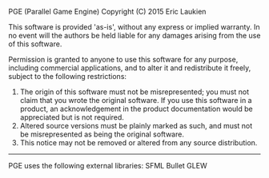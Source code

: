 PGE (Parallel Game Engine)
Copyright (C) 2015 Eric Laukien

This software is provided 'as-is', without any express or implied
warranty.  In no event will the authors be held liable for any damages
arising from the use of this software.

Permission is granted to anyone to use this software for any purpose,
including commercial applications, and to alter it and redistribute it
freely, subject to the following restrictions:

1. The origin of this software must not be misrepresented; you must not
	claim that you wrote the original software. If you use this software
	in a product, an acknowledgement in the product documentation would be
	appreciated but is not required.
2. Altered source versions must be plainly marked as such, and must not be
	misrepresented as being the original software.
3. This notice may not be removed or altered from any source distribution.

------------------------------------------------------------------------------

PGE uses the following external libraries:
SFML
Bullet
GLEW